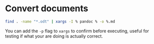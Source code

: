 # Convert documents

```bash
find . -name "*.odt" | xargs -I % pandoc % -o %.md
```

You can add the `-p` flag to `xargs` to confirm before executing, useful for testing if what your are doing is actually correct.
